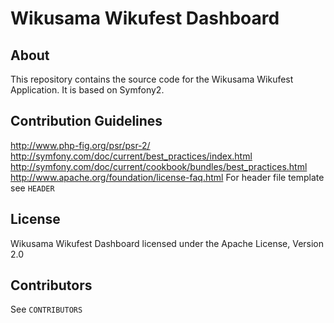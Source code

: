 # Wikusama Wikufest Dashboard

## About

This repository contains the source code for the Wikusama Wikufest Application. It is
based on Symfony2.

## Contribution Guidelines
http://www.php-fig.org/psr/psr-2/
http://symfony.com/doc/current/best_practices/index.html
http://symfony.com/doc/current/cookbook/bundles/best_practices.html
http://www.apache.org/foundation/license-faq.html
For header file template see `HEADER`

## License

Wikusama Wikufest Dashboard licensed under the Apache License, Version 2.0 

## Contributors
See `CONTRIBUTORS`
